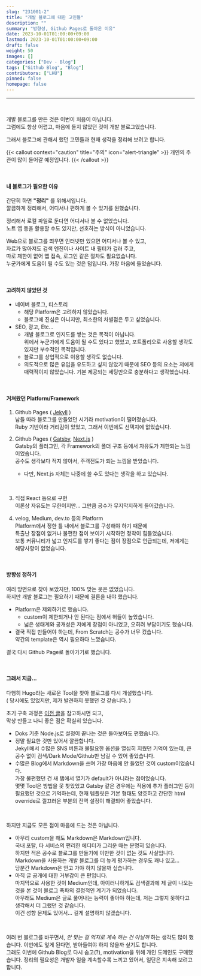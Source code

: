 ```yaml
---
slug: "231001-2"
title: "개발 블로그에 대한 고민들"
description: ""
summary: "방향성, Github Pages로 돌아온 이유"
date: 2023-10-01T01:00:00+09:00
lastmod: 2023-10-01T01:00:00+09:00
draft: false
weight: 50
images: []
categories: ["Dev - Blog"]
tags: ["Github Blog", "Blog"]
contributors: ["LHU"]
pinned: false
homepage: false
---
```


---

<br>

개발 블로그를 만든 것은 이번이 처음이 아닙니다.  
그럼에도 항상 어렵고, 마음에 들지 않았던 것이 개발 블로그였습니다.

그래서 블로그에 관해서 했던 고민들과 현재 생각을 정리해 보려고 합니다.

{{< callout context="caution" title="주의" icon="alert-triangle" >}}
개인의 주관이 많이 들어갈 예정입니다.
{{< /callout >}}

<br>

#### 내 블로그가 필요한 이유

간단히 하면 **"정리"** 를 위해서입니다.  
깔끔하게 정리해서, 어디서나 편하게 볼 수 있기를 원했습니다.

정리해서 로컬 파일로 둔다면 어디서나 볼 수 없었습니다.  
노트 앱 등을 활용할 수도 있지만, 선호하는 방식이 아니었습니다.

Web으로 블로그를 띄우면 인터넷만 있으면 어디서나 볼 수 있고,  
자료가 많아져도 검색 엔진이나 사이트 내 필터가 걸러 주고,  
따로 제한이 없어 앱 접속, 로그인 같은 절차도 필요없습니다.  
누군가에게 도움이 될 수도 있는 것은 덤입니다. 가장 마음에 들었습니다.

<br>

#### 고려하지 않았던 것

- 네이버 블로그, 티스토리
  - 해당 Platform은 고려하지 않았습니다.
  - 블로그에 진심은 아니지만, 최소한의 차별점은 두고 싶었습니다.
- SEO, 광고, Etc...
  - 개발 블로그로 인지도를 쌓는 것은 목적이 아닙니다.  
    위에서 누군가에게 도움이 될 수도 있다고 했었고, 포트폴리오로 사용할 생각도 있지만 부수적인 목적입니다.
  - 블로그를 상업적으로 이용할 생각도 없습니다.
  - 의도적으로 많은 유입을 유도하고 싶지 않았기 때문에 SEO 등의 요소는 저에게 매력적이지 않았습니다. 기본 제공되는 세팅만으로 충분하다고 생각했습니다.

<br>

#### 거쳐왔던 Platform/Framework

1. Github Pages ( [Jekyll][ref0] )  
   남들 따라 블로그를 만들었던 시기라 motivation이 떨어졌습니다.  
   Ruby 기반이라 거리감이 있었고, 그래서 이번에도 선택지에 없었습니다.

2. Github Pages ( [Gatsby][ref1], [Next.js][ref2] )  
   Gatsby의 플러그인, 각 Framework의 폴더 구조 등에서 자유도가 제한되는 느낌이었습니다.  
   공수도 생각보다 적지 않아서, 주객전도가 되는 느낌을 받았습니다.

   - 다만, Next.js 자체는 나중에 쓸 수도 있다는 생각을 하고 있습니다.

<br>

3. 직접 React 등으로 구현  
   이론상 자유도는 무한이지만... 그만큼 공수가 무지막지하게 들어갔습니다.

4. velog, Medium, dev.to 등의 Platform  
   Platform에서 정한 틀 내에서 블로그를 구성해야 하기 때문에  
   특출난 장점이 없거나 불편한 점이 보이기 시작하면 정착이 힘들었습니다.  
   보통 커뮤니티가 넓고 인지도를 쌓기 좋다는 점이 장점으로 언급되는데, 저에게는 해당사항이 없었습니다.

<br>

#### 방향성 정하기

여러 방면으로 찾아 보았지만, 100% 맞는 옷은 없었습니다.  
하지만 개발 블로그는 필요하기 때문에 결론을 내야 했습니다.

- Platform은 제외하기로 했습니다.
  - custom이 제한되거나 안 된다는 점에서 허들이 높았습니다.
  - 넓은 생태계와 공개성은 저에게 장점이 아니었고, 오히려 부담이기도 했습니다.
- 결국 직접 만들어야 하는데, From Scratch는 공수가 너무 컸습니다.  
  약간의 template은 역시 필요하다 느꼈습니다.

결국 다시 Github Page로 돌아가기로 했습니다.

<br>

#### 그래서 지금...

다행히 Hugo라는 새로운 Tool을 찾아 블로그를 다시 개설했습니다.  
( 당시에도 있었지만, 제가 발견하지 못했던 것 같습니다. )

초기 구축 과정은 [이전 글][ref3]을 참고하시면 되고,  
막상 만들고 나니 좋은 점은 확실히 있습니다.

- Doks 기준 Node.js로 설정이 끝나는 것은 돌아보아도 편했습니다.
- 정말 필요한 것만 있어서 깔끔합니다.  
  Jekyll에서 수많은 SNS 버튼과 불필요한 옵션을 열심히 지웠던 기억이 있는데, 큰 공수 없이 검색/Dark Mode/Github만 남길 수 있어 좋았습니다.
- 수많은 Blog에서 Markdown을 쓰며 가장 마음에 안 들었던 것이 custom이었습니다.  
  가장 불편했던 건 새 탭에서 열기가 default가 아니라는 점이었습니다.  
  몇몇 Tool은 방법을 못 찾았었고 Gatsby 같은 경우에는 적용에 추가 플러그인 등이 필요했던 것으로 기억하는데, 현재 템플릿은 기본 형태도 양호하고 간단한 html override로 껄끄러운 부분의 전역 설정이 해결되어 좋았습니다.

<br>

하지만 지금도 모든 점이 마음에 드는 것은 아닙니다.

- 아무리 custom을 해도 Markdown은 Markdown입니다.  
  국내 포탈, 타 서비스의 편리한 에디터가 그리운 때는 분명히 있습니다.  
  하지만 적은 공수로 블로그를 만들기에 이만한 것이 없는 것도 사실입니다.  
  Markdown을 사용하는 개발 블로그를 더 높게 평가하는 경우도 꽤나 있고...  
  당분간 Markdown은 안고 가야 하지 않을까 싶습니다.
- 아직 글 공개에 대한 거부감이 큰 편입니다.  
  마지막으로 사용한 것이 Medium인데, 아이러니하게도 검색결과에 제 글이 나오는 것을 본 것이 블로그 폭파의 결정적인 계기가 되었습니다.  
  아무래도 Medium은 글로 풀어내는 능력이 좋아야 하는데, 저는 그렇지 못하다고 생각해서 더 그랬던 것 같습니다.  
  이건 성향 문제도 있어서... 길게 설명하지 않겠습니다.

<br>

여러 번 블로그를 바꾸면서, _안 맞는 걸 억지로 계속 하는 건 아닐까_ 하는 생각도 많이 했습니다. 이번에도 엎게 된다면, 받아들여야 하지 않을까 싶기도 합니다.  
그래도 이번에 Github Blog로 다시 숨고(?), motivation을 위해 개인 도메인도 구매했습니다. 정리의 필요성은 개발자 일을 계속할수록 느끼고 있어서, 일단은 지속해 보려고 합니다.

[ref0]: https://jekyllrb.com/
[ref1]: https://www.gatsbyjs.com/
[ref2]: https://nextjs.org/
[ref3]: /blog/231001-1/
